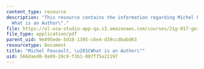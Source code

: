 ```yaml
---
content_type: resource
description: "This resource contains the information regarding Michel Foucault, \u201C\
  What is an Author\"."
file: https://ol-ocw-studio-app-qa.s3.amazonaws.com/courses/21g-017-germany-and-its-european-context-fall-2002/566daed09a9928c9f3b1087f75a22197_MIT21G_017F02_lec_10_3.pdf
file_type: application/pdf
parent_uid: 9e895ede-5d10-1395-c6e4-d39ccdbabd63
resourcetype: Document
title: "Michel Foucault, \u201CWhat is an Author\""
uid: 566daed0-9a99-28c9-f3b1-087f75a22197
---
```

